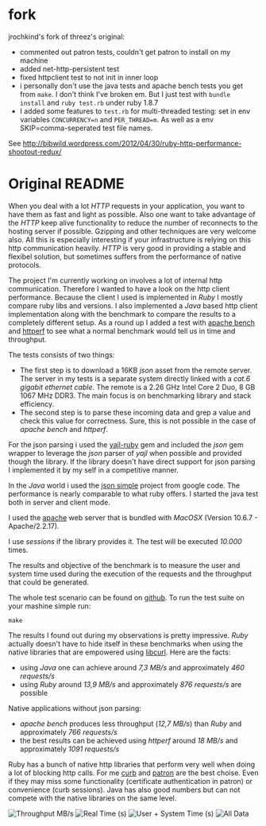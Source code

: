# fork

jrochkind's fork of threez's original:

* commented out patron tests, couldn't get patron to install on my machine
* added net-http-persistent test
* fixed httpclient test to not init in inner loop
* i personally don't use the java tests and apache bench tests you get from `make`.
  I don't think I've broken em. But I just test with `bundle install` and `ruby test.rb` under ruby 1.8.7
* I added some features to `test.rb` for multi-threaded testing: set in env variables `CONCURRENCY=n` and `PER_THREAD=m`.
  As well as a env SKIP=comma-seperated test file names. 

See http://bibwild.wordpress.com/2012/04/30/ruby-http-performance-shootout-redux/

# Original README
When you deal with a lot *HTTP* requests in your application, you want to have them as fast and light as possible. Also one want to take advantage of the *HTTP* keep alive functionality to reduce the number of reconnects to the hosting server if possible. Gzipping and other techniques are very welcome also. All this is especially interesting if your infrastructure is relying on this http communication heavily. *HTTP* is very good in providing a stable and flexibel solution, but sometimes suffers from the performance of native protocols.

The project I'm currently working on involves a lot of internal http communication. Therefore I wanted to have a look on the http client performance.
Because the client I used is implemented in *Ruby* I mostly compare ruby libs and versions. I also implemented a *Java* based http client implementation along with the benchmark to compare the results to a completely different setup. As a round up I added a test with [apache bench](http://httpd.apache.org/docs/2.0/programs/ab.html) and [httperf](http://www.hpl.hp.com/research/linux/httperf/) to see what a normal benchmark would tell us in time and throughput.

The tests consists of two things:

- The first step is to download a 16KB *json* asset from the remote server. The server in my tests is a separate system directly linked with a _cat.6 gigabit ethernet cable_. The remote is a 2.26 GHz Intel Core 2 Duo, 8 GB 1067 MHz DDR3. The main focus is on benchmarking library and stack efficiency.
- The second step is to parse these incoming data and grep a value and check this value for correctness. Sure, this is not possible in the case of *apache bench* and *httperf*.

For the json parsing i used the [yajl-ruby](https://github.com/brianmario/yajl-ruby) gem and included the *json* gem wrapper to leverage the *json* parser of *yajl* when possible and provided though the library. If the library doesn't have direct support for json parsing I implemented it by my self in a competitive manner.

In the *Java* world i used the [json simple](http://code.google.com/p/json-simple/) project from google code. The performance is nearly comparable to what ruby offers. I started the java test both in server and client mode.

I used the [apache](http://httpd.apache.org/) web server that is bundled with *MacOSX* (Version 10.6.7 - Apache/2.2.17).

I use *sessions* if the library provides it. The test will be executed _10.000_ times. 

The results and objective of the benchmark is to measure the user and system time used during the execution of the requests and the throughput that could be generated.

The whole test scenario can be found on [github](https://github.com/threez/test-http-clients). To run the test suite on your mashine simple run:

    make

The results I found out during my observations is pretty impressive. *Ruby* actually doesn't have to hide itself in these benchmarks when using the native libraries that are empowered using [libcurl](http://curl.haxx.se/libcurl/).
Here are the facts:

* using *Java* one can achieve around *7,3 MB/s* and approximately *460 requests/s*
* using *Ruby* around *13,9 MB/s* and approximately *876 requests/s* are possible

Native applications without json parsing:

* *apache bench* produces less throughput (*12,7 MB/s*) than *Ruby* and approximately *766 requests/s*
* the best results can be achieved using *httperf* around *18 MB/s* and approximately *1091 requests/s*

Ruby has a bunch of native http libraries that perform very well when doing a lot of blocking http calls. For me [curb](http://curb.rubyforge.org/) and [patron](https://github.com/taf2/curb) are the best choise. Even if they may miss some functionality (certificate authentication in patron) or convenience (curb sessions). Java has also good numbers but can not compete with the native libraries on the same level.

<img src="http://toevolve.org/images/posts/2011-04-26-throughput.png" alt="Throughput MB/s"/>
<img src="http://toevolve.org/images/posts/2011-04-26-real-time.png" alt="Real Time (s)"/>
<img src="http://toevolve.org/images/posts/2011-04-26-user-system-time.png" alt="User + System Time (s)"/>
<img src="http://toevolve.org/images/posts/2011-04-26-table.png" alt="All Data"/>
